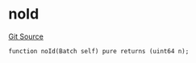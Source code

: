 # noId
[Git Source](https://github.com/lidofinance/community-staking-module/blob/86cbb28dad521bfac5576c8a7b405bc33b32f44d/src/lib/QueueLib.sol)


```solidity
function noId(Batch self) pure returns (uint64 n);
```

